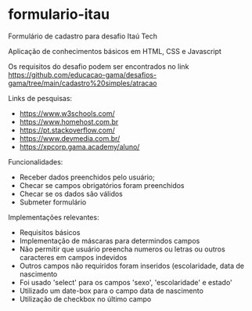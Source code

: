 # formulario-itau

Formulário de cadastro para desafio Itaú Tech

Aplicação de conhecimentos básicos em HTML, CSS e Javascript

Os requisitos do desafio podem ser encontrados no link https://github.com/educacao-gama/desafios-gama/tree/main/cadastro%20simples/atracao

Links de pesquisas:
- https://www.w3schools.com/
- https://www.homehost.com.br
- https://pt.stackoverflow.com/
- https://www.devmedia.com.br/
- https://xpcorp.gama.academy/aluno/

Funcionalidades:
- Receber dados preenchidos pelo usuário;
- Checar se campos obrigatórios foram preenchidos
- Checar se os dados são válidos
- Submeter formulário

Implementações relevantes: 
- Requisitos básicos
- Implementação de máscaras para determindos campos
- Não permitir que usuário preencha numeros ou letras ou outros caracteres em campos indevidos
- Outros campos não requiridos foram inseridos (escolaridade, data de nascimento
- Foi usado 'select' para os campos 'sexo', 'escolaridade' e estado'
- Utilizado um date-box para o campo data de nascimento
- Utilização de checkbox no último campo